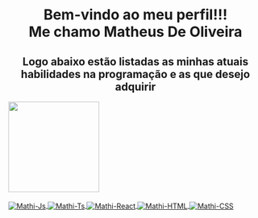 <h1 align="center">Bem-vindo ao meu perfil!!! <br>
Me chamo Matheus De Oliveira</h1>
<h2 align="center">Logo abaixo estão listadas as minhas atuais habilidades na programação e as que desejo adquirir</h2>


<div align="left">
  <a href="https://github.com/DevMathi">
  <img height="180em" src="https://github-readme-stats.vercel.app/api?username=DevMathi&show_icons=true&theme=tokyonight&include_all_commits=true&count_private=true"/>
</div>
<div style="display: inline_block"><br>
  <img align="center" alt="Mathi-Js"  src="https://img.shields.io/badge/JavaScript-F7DF1E?style=for-the-badge&logo=javascript&logoColor=black">
  
  <img align="center" alt="Mathi-Ts"  src="https://img.shields.io/badge/TypeScript-007ACC?style=for-the-badge&logo=typescript&logoColor=white">
  
  <img align="center" alt="Mathi-React"  src="https://img.shields.io/badge/React-20232A?style=for-the-badge&logo=react&logoColor=61DAFB">
  
  <img align="center" alt="Mathi-HTML"  src="https://img.shields.io/badge/HTML5-E34F26?style=for-the-badge&logo=html5&logoColor=white">
  
  <img align="center" alt="Mathi-CSS"  src="https://img.shields.io/badge/CSS3-1572B6?style=for-the-badge&logo=css3&logoColor=white">
</div>

